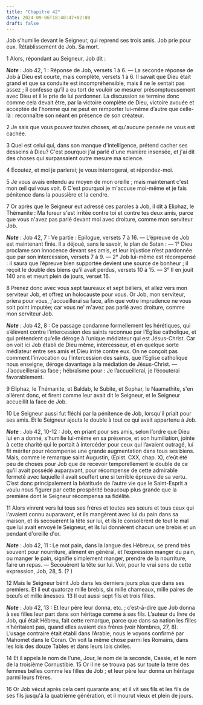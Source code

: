 ```yaml
---
title: "Chapitre 42"
date: 2024-09-06T18:40:47+02:00
draft: false
---
```



Job s’humilie devant le Seigneur, qui reprend ses trois amis.
Job prie pour eux.
Rétablissement de Job.
Sa mort.


1 Alors, répondant au Seigneur, Job dit :

***Note*** :  Job 42, 1 : Réponse de Job, versets 1 à 6. ― La seconde réponse de Job à Dieu est courte, mais complète, versets 1 à 6. Il savait que Dieu était grand et que sa conduite est incompréhensible, mais il ne le sentait pas assez ; il confesse qu’il a eu tort de vouloir se mesurer présomptueusement avec Dieu et il le prie de lui pardonner. La discussion se termine donc comme cela devait être, par la victoire complète de Dieu, victoire avouée et acceptée de l’homme qui ne peut en remporter lui-même d’autre que celle-là : reconnaître son néant en présence de son créateur.


2 Je sais que vous pouvez toutes choses, et qu'aucune pensée ne vous est cachée.


3 Quel est celui qui, dans son manque d'intelligence, prétend cacher ses desseins à Dieu? C'est pourquoi j'ai parlé d'une manière insensée, et j'ai dit des choses qui surpassaient outre mesure ma science.


4 Ecoutez, et moi je parlerai; je vous interrogerai, et répondez-moi.


5 Je vous avais entendu au moyen de mon oreille ; mais maintenant c'est mon œil qui vous voit. 6 C'est pourquoi je m'accuse moi-même et je fais pénitence dans la poussière et la cendre.


7 Or après que le Seigneur eut adressé ces paroles à Job, il dit à Eliphaz, le Thémanite : Ma fureur s'est irritée contre toi et contre tes deux amis, parce que vous n'avez pas parlé devant moi avec droiture, comme mon serviteur Job.

***Note*** :  Job 42, 7 : Ve partie : Epilogue, versets 7 à 16. ― L’épreuve de Job est maintenant finie. Il a déjoué, sans le savoir, le plan de Satan : ― 1° Dieu proclame son innocence devant ses amis, et leur injustice n’est pardonnée que par son intercession, versets 7 à 9. ― 2° Job lui-même est récompensé : il saura que l’épreuve bien supportée devient une source de bonheur ; il reçoit le double des biens qu’il avait perdus, versets 10 à 15. ― 3° Il en jouit 140 ans et meurt plein de jours, verset 16.

8 Prenez donc avec vous sept taureaux et sept béliers, et allez vers mon serviteur Job, et offrez un holocauste pour vous. Or Job, mon serviteur, priera pour vous, j'accueillerai sa face, afin que votre imprudence ne vous soit point imputée; car vous ne' m'avez pas parlé avec droiture, comme mon serviteur Job.

***Note*** :  Job 42, 8 : Ce passage condamne formellement les hérétiques, qui s’élèvent contre l’intercession des saints reconnue par l’Eglise catholique, et qui prétendent qu’elle déroge à l’unique médiateur qui est Jésus-Christ. Car on voit ici Job établi de Dieu même, intercesseur, et en quelque sorte médiateur entre ses amis et Dieu irrité contre eux. On ne conçoit pas comment l’invocation ou l’intercession des saints, que l’Eglise catholique nous enseigne, déroge davantage à la médiation de Jésus-Christ. ― J’accueillerai sa face ; hébraïsme pour : Je l’accueillerai, je l’écouterai favorablement.


9 Eliphaz, le Thémanite, et Baldab, le Subite, et Sophar, le Naamathite, s'en allèrent donc, et firent comme leur avait dit le Seigneur, et le Seigneur accueillit la face de Job.


10 Le Seigneur aussi fut fléchi par la pénitence de Job, lorsqu'il priait pour ses amis. Et le Seigneur ajouta le double à tout ce qui avait appartenu à Job.

***Note*** :  Job 42, 10-12 : Job, en priant pour ses amis, selon l’ordre que Dieu lui en a donné, s’humilie lui-même en sa présence, et son humiliation, jointe à cette charité qui le portait à intercéder pour ceux qui l’avaient outragé, lui fit mériter pour récompense une grande augmentation dans tous ses biens. Mais, comme le remarque saint Augustin, (Epist. CXX, chap. X), c’eût été peu de choses pour Job que de recevoir temporellement le double de ce qu’il avait possédé auparavant, pour récompense de cette admirable fermeté avec laquelle il avait souffert une si terrible épreuve de sa vertu. C’est donc principalement la béatitude de l’autre vie que le Saint-Esprit a voulu nous figurer par cette prospérité beaucoup plus grande que la première dont le Seigneur récompensa sa fidélité.

11 Alors vinrent vers lui tous ses frères et toutes ses sœurs et tous ceux qui l'avaient connu auparavant, et ils mangèrent avec lui du pain dans sa maison, et ils secouèrent la tête sur lui, et ils le consolèrent de tout le mal que lui avait envoyé le Seigneur, et ils lui donnèrent chacun une brebis et un pendant d'oreille d'or.

***Note*** :  Job 42, 11 : Le mot pain, dans la langue des Hébreux, se prend très souvent pour nourriture, aliment en général, et l’expression manger du pain, ou manger le pain, signifie simplement manger, prendre de la nourriture, faire un repas. ― Secouèrent la tête sur lui. Voir, pour le vrai sens de cette expression, Job, 28, 5. (? )


12 Mais le Seigneur bénit Job dans les derniers jours plus que dans ses premiers. Et il eut quatorze mille brebis, six mille chameaux, mille paires de bœufs et mille ânesses. 13 Il eut aussi sept fils et trois filles.

***Note*** :  Job 42, 13 : Et leur père leur donna, etc. ; c’est-à-dire que Job donna à ses filles leur part dans son héritage comme à ses fils. L’auteur du livre de Job, qui était Hébreu, fait cette remarque, parce que dans sa nation les filles n’héritaient pas, quand elles avaient des frères (voir Nombres, 27, 8). L’usage contraire était établi dans l’Arabie, nous le voyons confirmé par Mahomet dans le Coran. On voit la même chose parmi les Romains, dans les lois des douze Tables et dans leurs lois civiles.

14 Et il appela le nom de l'une, Jour, le nom de la seconde, Cassie, et le nom de la troisième Cornustibie. 15 Or il ne se trouva pas sur toute la terre des femmes belles comme les filles de Job ; et leur père leur donna un héritage parmi leurs frères.


16 Or Job vécut après cela cent quarante ans; et il vit ses fils et les fils de ses fils jusqu'à la quatrième génération, et il mourut vieux et plein de jours.
